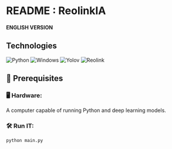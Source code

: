# README : ReolinkIA

#### ENGLISH VERSION 

## Technologies 

![Python](https://img.shields.io/badge/Python-3776AB?style=for-the-badge&logo=python&logoColor=white) ![Windows](https://img.shields.io/badge/Windows-0078D6?style=for-the-badge&logo=windows&logoColor=white) ![Yolov](https://img.shields.io/badge/Yolov-FCC624?style=for-the-badge&logo=Yolov&logoColor=black) ![Reolink](https://img.shields.io/badge/Reolink-3776AB?style=for-the-badge&logo=Reolink&logoColor=white) 

## 📌 Prerequisites
### 🖥 Hardware:

A computer capable of running Python and deep learning models.

### 🛠 Run IT:

```
python main.py
```
